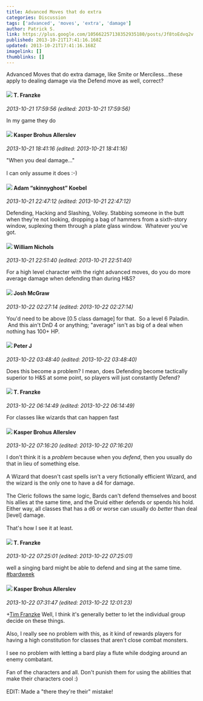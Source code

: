 ```yaml
---
title: Advanced Moves that do extra
categories: Discussion
tags: ['advanced', 'moves', 'extra', 'damage']
author: Patrick S.
link: https://plus.google.com/105662257138352935180/posts/Jf8toEdvq2v
published: 2013-10-21T17:41:16.168Z
updated: 2013-10-21T17:41:16.168Z
imagelink: []
thumblinks: []
---
```


Advanced Moves that do extra damage, like Smite or Merciless...these apply to dealing damage via the Defend move as well, correct?
<div id='comment z13ftvpqiw2th1m3d230dh4wfq3eihy3r'>
  <h4><img src='{{site.baseurl}}//images/avatars/110330901807759406775_photo.jpg'> T. Franzke</h4>
      <p><cite>2013-10-21 17:59:56 (edited: 2013-10-21 17:59:56)</cite></p>
        <p>In my game they do</p>
</div>
        

<div id='comment z13ftvpqiw2th1m3d230dh4wfq3eihy3r'>
  <h4><img src='{{site.baseurl}}//images/avatars/110937611143261107555_photo.jpg'> Kasper Brohus Allerslev</h4>
      <p><cite>2013-10-21 18:41:16 (edited: 2013-10-21 18:41:16)</cite></p>
        <p>&quot;When you deal damage...&quot;<br /><br />I can only assume it does :-)</p>
</div>
        

<div id='comment z13ftvpqiw2th1m3d230dh4wfq3eihy3r'>
  <h4><img src='{{site.baseurl}}//images/avatars/112484087750169360510_photo.jpg'> Adam “skinnyghost” Koebel</h4>
      <p><cite>2013-10-21 22:47:12 (edited: 2013-10-21 22:47:12)</cite></p>
        <p>Defending, Hacking and Slashing, Volley. Stabbing someone in the butt when they&#39;re not looking, dropping a bag of hammers from a sixth-story window, suplexing them through a plate glass window.  Whatever you&#39;ve got.</p>
</div>
        

<div id='comment z13ftvpqiw2th1m3d230dh4wfq3eihy3r'>
  <h4><img src='{{site.baseurl}}//images/avatars/116087077877793003074_photo.jpg'> William Nichols</h4>
      <p><cite>2013-10-21 22:51:40 (edited: 2013-10-21 22:51:40)</cite></p>
        <p>For a high level character with the right advanced moves, do you do more average damage when defending than during H&amp;S?</p>
</div>
        

<div id='comment z13ftvpqiw2th1m3d230dh4wfq3eihy3r'>
  <h4><img src='{{site.baseurl}}//images/avatars/103800051422038412281_photo.jpg'> Josh McGraw</h4>
      <p><cite>2013-10-22 02:27:14 (edited: 2013-10-22 02:27:14)</cite></p>
        <p>You&#39;d need to be above [0.5 class damage] for that.  So a level 6 Paladin.  And this ain&#39;t DnD 4 or anything; &quot;average&quot; isn&#39;t as big of a deal when nothing has 100+ HP.</p>
</div>
        

<div id='comment z13ftvpqiw2th1m3d230dh4wfq3eihy3r'>
  <h4><img src='{{site.baseurl}}//images/avatars/113692337653837882568_photo.jpg'> Peter J</h4>
      <p><cite>2013-10-22 03:48:40 (edited: 2013-10-22 03:48:40)</cite></p>
        <p>Does this become a problem? I mean, does Defending become tactically superior to H&amp;S at some point, so players will just constantly Defend?</p>
</div>
        

<div id='comment z13ftvpqiw2th1m3d230dh4wfq3eihy3r'>
  <h4><img src='{{site.baseurl}}//images/avatars/110330901807759406775_photo.jpg'> T. Franzke</h4>
      <p><cite>2013-10-22 06:14:49 (edited: 2013-10-22 06:14:49)</cite></p>
        <p>For classes like wizards that can happen fast</p>
</div>
        

<div id='comment z13ftvpqiw2th1m3d230dh4wfq3eihy3r'>
  <h4><img src='{{site.baseurl}}//images/avatars/110937611143261107555_photo.jpg'> Kasper Brohus Allerslev</h4>
      <p><cite>2013-10-22 07:16:20 (edited: 2013-10-22 07:16:20)</cite></p>
        <p>I don&#39;t think it is a <i>problem</i> because when you <i>defend</i>, then you usually do that in lieu of something else.<br /><br />A Wizard that doesn&#39;t cast spells isn&#39;t a very fictionally efficient Wizard, and the wizard is the only one to have a d4 for damage.<br /><br />The Cleric follows the same logic, Bards can&#39;t defend themselves and boost his allies at the same time, and the Druid either defends or spends his hold. Either way, all classes that has a d6 or worse can usually do <i>better</i> than deal [level] damage.<br /><br />That&#39;s how I see it at least.</p>
</div>
        

<div id='comment z13ftvpqiw2th1m3d230dh4wfq3eihy3r'>
  <h4><img src='{{site.baseurl}}//images/avatars/110330901807759406775_photo.jpg'> T. Franzke</h4>
      <p><cite>2013-10-22 07:25:01 (edited: 2013-10-22 07:25:01)</cite></p>
        <p>well a singing bard might be able to defend and sing at the same time. <br /> <a rel="nofollow" class="ot-hashtag" href="https://plus.google.com/s/%23bardweek/posts">#bardweek</a>  </p>
</div>
        

<div id='comment z13ftvpqiw2th1m3d230dh4wfq3eihy3r'>
  <h4><img src='{{site.baseurl}}//images/avatars/110937611143261107555_photo.jpg'> Kasper Brohus Allerslev</h4>
      <p><cite>2013-10-22 07:31:47 (edited: 2013-10-22 12:01:23)</cite></p>
        <p><span class="proflinkWrapper"><span class="proflinkPrefix">+</span><a class="proflink" href="https://plus.google.com/110330901807759406775" oid="110330901807759406775">Tim Franzke</a></span> Well, I think it&#39;s generally better to let the individual group decide on these things.<br /><br />Also, I really see no problem with this, as it kind of rewards players for having a high constitution for classes that aren&#39;t close combat monsters.<br /><br />I see no problem with letting a bard play a flute while dodging around an enemy combatant.<br /><br />Fan of the characters and all. Don&#39;t punish them for using the abilities that make their characters cool :)<br /><br />EDIT: Made a &quot;there they&#39;re their&quot; mistake!</p>
</div>
        
